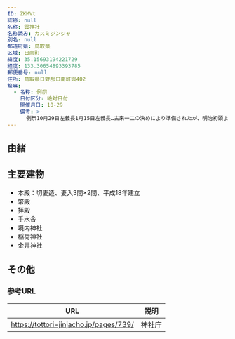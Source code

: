 ```yaml
---
ID: ZKMVt
総称: null
名称: 霞神社
名称読み: カスミジンジャ
別名: null
都道府県: 鳥取県
区域: 日南町
緯度: 35.15693194221729
経度: 133.30654893393785
郵便番号: null
住所: 鳥取県日野郡日南町霞402
祭事:
  - 名称: 例祭
    日付区分: 絶対日付
    開催月日: 10-29
    備考: >-
      例祭10月29日左義長1月15日左義長…古来一二の決めにより準備されたが、明治初頭より簡素化された。現在は、14日に竹迎え行事、15日に注連縄張り、はやし神事（飾り付け、縁起物付け）を行う。（野外に神事場を造り、お松様、お杉）
---
```


## 由緒

## 主要建物

- 本殿：切妻造、妻入3間×2間、平成18年建立
- 幣殿
- 拝殿
- 手水舎
- 境内神社
- 稲荷神社
- 金井神社

## その他

### 参考URL

| URL                                    | 説明   |
| -------------------------------------- | ------ |
| https://tottori-jinjacho.jp/pages/739/ | 神社庁 |
